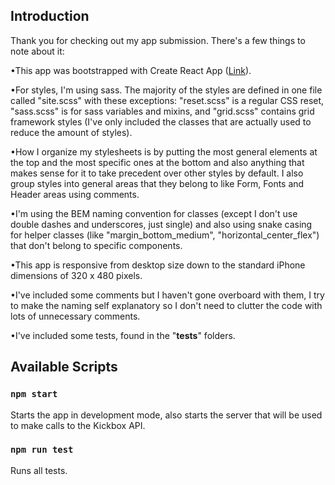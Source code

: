 ## Introduction

Thank you for checking out my app submission. There's a few things 
to note about it:

•This app was bootstrapped with Create React App 
([Link](https://github.com/facebook/create-react-app)).

•For styles, I'm using sass. The majority of the styles 
are defined in one file called "site.scss" with these exceptions: 
"reset.scss" is a regular CSS reset, "sass.scss" is for sass variables 
and mixins, and "grid.scss" contains grid framework styles (I've only 
included the classes that are actually used to reduce the amount of styles).

•How I organize my stylesheets is by putting the most general elements 
at the top and the most specific ones at the bottom and also anything 
that makes sense for it to take precedent over other styles by default. 
I also group styles into general areas that they belong to like Form,
Fonts and Header areas using comments.

•I'm using the BEM naming convention for classes (except I don't use 
double dashes and underscores, just single) and also using snake 
casing for helper classes (like "margin_bottom_medium", "horizontal_center_flex") 
that don't belong to specific components.

•This app is responsive from desktop size down to the standard 
iPhone dimensions of 320 x 480 pixels.

•I've included some comments but I haven't gone overboard 
with them, I try to make the naming self explanatory so I don't 
need to clutter the code with lots of unnecessary comments.

•I've included some tests, found in the "__tests__" folders.

## Available Scripts

### `npm start`

Starts the app in development mode, also starts the server that 
will be used to make calls to the Kickbox API.

### `npm run test`

Runs all tests.